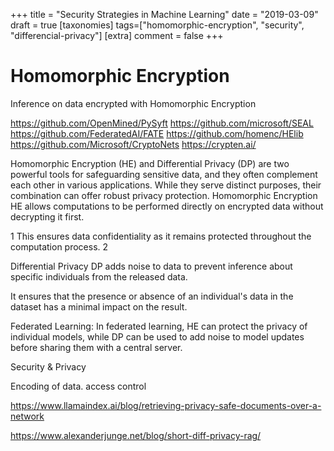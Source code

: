 +++
title = "Security Strategies in Machine Learning"
date = "2019-03-09"
draft = true
[taxonomies]
tags=["homomorphic-encryption", "security", "differencial-privacy"]
[extra]
comment = false
+++


# Homomorphic Encryption

Inference on data encrypted with Homomorphic Encryption


https://github.com/OpenMined/PySyft
https://github.com/microsoft/SEAL
https://github.com/FederatedAI/FATE
https://github.com/homenc/HElib
https://github.com/Microsoft/CryptoNets
https://crypten.ai/


Homomorphic Encryption (HE) and Differential Privacy (DP) are two powerful tools for safeguarding sensitive data, and they often complement each other in various applications. While they serve distinct purposes, their combination can offer robust privacy protection.
Homomorphic Encryption
HE allows computations to be performed directly on encrypted data without decrypting it first.

1 This ensures data confidentiality as it remains protected throughout the computation process. 2

Differential Privacy
DP adds noise to data to prevent inference about specific individuals from the released data.

It ensures that the presence or absence of an individual's data in the dataset has a minimal impact on the result.

Federated Learning: In federated learning, HE can protect the privacy of individual models, while DP can be used to add noise to model updates before sharing them with a central server.



Security & Privacy

Encoding of data. access control

https://www.llamaindex.ai/blog/retrieving-privacy-safe-documents-over-a-network

https://www.alexanderjunge.net/blog/short-diff-privacy-rag/